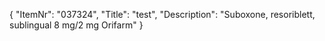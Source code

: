 {
  "ItemNr": "037324",
  "Title": "test",
  "Description": "Suboxone, resoriblett, sublingual 8 mg/2 mg Orifarm"
}